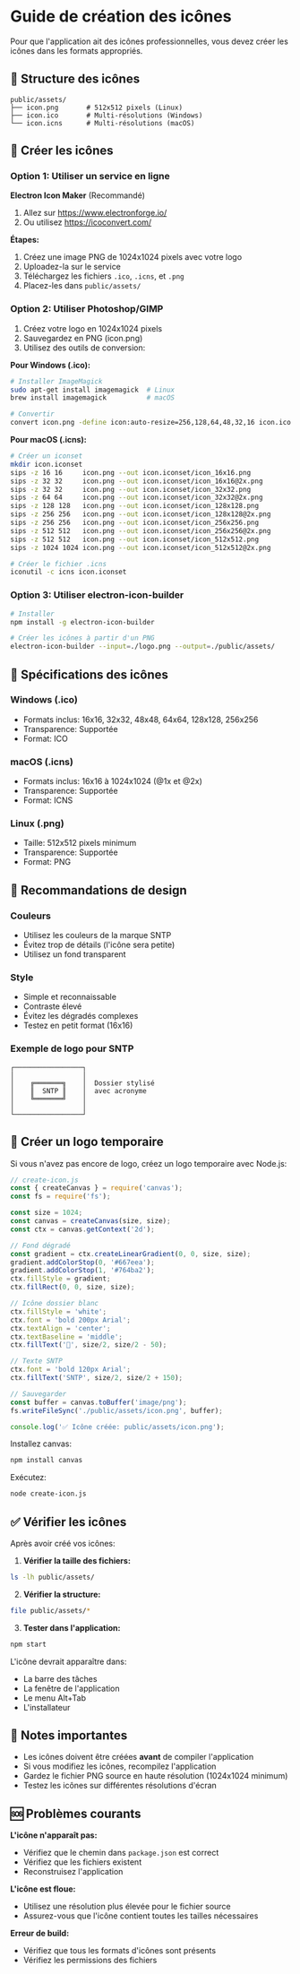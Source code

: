 # Guide de création des icônes

Pour que l'application ait des icônes professionnelles, vous devez créer les icônes dans les formats appropriés.

## 📁 Structure des icônes

```
public/assets/
├── icon.png       # 512x512 pixels (Linux)
├── icon.ico       # Multi-résolutions (Windows)
└── icon.icns      # Multi-résolutions (macOS)
```

## 🎨 Créer les icônes

### Option 1: Utiliser un service en ligne

**Electron Icon Maker** (Recommandé)
1. Allez sur https://www.electronforge.io/
2. Ou utilisez https://icoconvert.com/

**Étapes:**
1. Créez une image PNG de 1024x1024 pixels avec votre logo
2. Uploadez-la sur le service
3. Téléchargez les fichiers `.ico`, `.icns`, et `.png`
4. Placez-les dans `public/assets/`

### Option 2: Utiliser Photoshop/GIMP

1. Créez votre logo en 1024x1024 pixels
2. Sauvegardez en PNG (icon.png)
3. Utilisez des outils de conversion:

**Pour Windows (.ico):**
```bash
# Installer ImageMagick
sudo apt-get install imagemagick  # Linux
brew install imagemagick          # macOS

# Convertir
convert icon.png -define icon:auto-resize=256,128,64,48,32,16 icon.ico
```

**Pour macOS (.icns):**
```bash
# Créer un iconset
mkdir icon.iconset
sips -z 16 16     icon.png --out icon.iconset/icon_16x16.png
sips -z 32 32     icon.png --out icon.iconset/icon_16x16@2x.png
sips -z 32 32     icon.png --out icon.iconset/icon_32x32.png
sips -z 64 64     icon.png --out icon.iconset/icon_32x32@2x.png
sips -z 128 128   icon.png --out icon.iconset/icon_128x128.png
sips -z 256 256   icon.png --out icon.iconset/icon_128x128@2x.png
sips -z 256 256   icon.png --out icon.iconset/icon_256x256.png
sips -z 512 512   icon.png --out icon.iconset/icon_256x256@2x.png
sips -z 512 512   icon.png --out icon.iconset/icon_512x512.png
sips -z 1024 1024 icon.png --out icon.iconset/icon_512x512@2x.png

# Créer le fichier .icns
iconutil -c icns icon.iconset
```

### Option 3: Utiliser electron-icon-builder

```bash
# Installer
npm install -g electron-icon-builder

# Créer les icônes à partir d'un PNG
electron-icon-builder --input=./logo.png --output=./public/assets/
```

## 📐 Spécifications des icônes

### Windows (.ico)
- Formats inclus: 16x16, 32x32, 48x48, 64x64, 128x128, 256x256
- Transparence: Supportée
- Format: ICO

### macOS (.icns)
- Formats inclus: 16x16 à 1024x1024 (@1x et @2x)
- Transparence: Supportée
- Format: ICNS

### Linux (.png)
- Taille: 512x512 pixels minimum
- Transparence: Supportée
- Format: PNG

## 🎨 Recommandations de design

### Couleurs
- Utilisez les couleurs de la marque SNTP
- Évitez trop de détails (l'icône sera petite)
- Utilisez un fond transparent

### Style
- Simple et reconnaissable
- Contraste élevé
- Évitez les dégradés complexes
- Testez en petit format (16x16)

### Exemple de logo pour SNTP

```
┌─────────────────┐
│                 │
│    ╔═══════╗    │  Dossier stylisé
│    ║  SNTP ║    │  avec acronyme
│    ╚═══════╝    │
│                 │
└─────────────────┘
```

## 🔧 Créer un logo temporaire

Si vous n'avez pas encore de logo, créez un logo temporaire avec Node.js:

```javascript
// create-icon.js
const { createCanvas } = require('canvas');
const fs = require('fs');

const size = 1024;
const canvas = createCanvas(size, size);
const ctx = canvas.getContext('2d');

// Fond dégradé
const gradient = ctx.createLinearGradient(0, 0, size, size);
gradient.addColorStop(0, '#667eea');
gradient.addColorStop(1, '#764ba2');
ctx.fillStyle = gradient;
ctx.fillRect(0, 0, size, size);

// Icône dossier blanc
ctx.fillStyle = 'white';
ctx.font = 'bold 200px Arial';
ctx.textAlign = 'center';
ctx.textBaseline = 'middle';
ctx.fillText('📁', size/2, size/2 - 50);

// Texte SNTP
ctx.font = 'bold 120px Arial';
ctx.fillText('SNTP', size/2, size/2 + 150);

// Sauvegarder
const buffer = canvas.toBuffer('image/png');
fs.writeFileSync('./public/assets/icon.png', buffer);

console.log('✅ Icône créée: public/assets/icon.png');
```

Installez canvas:
```bash
npm install canvas
```

Exécutez:
```bash
node create-icon.js
```

## ✅ Vérifier les icônes

Après avoir créé vos icônes:

1. **Vérifier la taille des fichiers:**
```bash
ls -lh public/assets/
```

2. **Vérifier la structure:**
```bash
file public/assets/*
```

3. **Tester dans l'application:**
```bash
npm start
```

L'icône devrait apparaître dans:
- La barre des tâches
- La fenêtre de l'application
- Le menu Alt+Tab
- L'installateur

## 📝 Notes importantes

- Les icônes doivent être créées **avant** de compiler l'application
- Si vous modifiez les icônes, recompilez l'application
- Gardez le fichier PNG source en haute résolution (1024x1024 minimum)
- Testez les icônes sur différentes résolutions d'écran

## 🆘 Problèmes courants

**L'icône n'apparaît pas:**
- Vérifiez que le chemin dans `package.json` est correct
- Vérifiez que les fichiers existent
- Reconstruisez l'application

**L'icône est floue:**
- Utilisez une résolution plus élevée pour le fichier source
- Assurez-vous que l'icône contient toutes les tailles nécessaires

**Erreur de build:**
- Vérifiez que tous les formats d'icônes sont présents
- Vérifiez les permissions des fichiers
